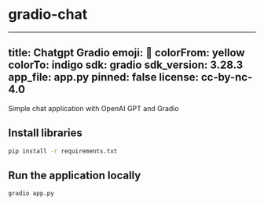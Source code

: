 # gradio-chat

---
title: Chatgpt Gradio
emoji: 👀
colorFrom: yellow
colorTo: indigo
sdk: gradio
sdk_version: 3.28.3
app_file: app.py
pinned: false
license: cc-by-nc-4.0
---

Simple chat application with OpenAI GPT and Gradio

## Install libraries

```bash
pip install -r requirements.txt
```

## Run the application locally

```bash
gradio app.py
```
